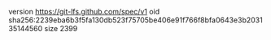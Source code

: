 version https://git-lfs.github.com/spec/v1
oid sha256:2239eba6b3f5fa130db523f75705be406e91f766f8bfa0643e3b203135144560
size 2399
